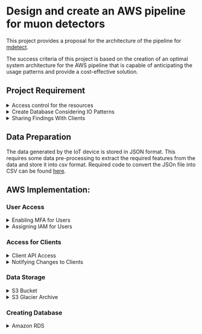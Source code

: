 
# Design and create an AWS pipeline for muon detectors

 This project provides a proposal for the architecture of the pipeline for [mdetect](https://mdetect.com.au/). 
 
 The success criteria of this project is based on the creation of an optimal system architecture for the AWS pipeline that is capable of anticipating the usage patterns and provide a cost-effective solution.

 
## Project Requirement 


<details>
<summary> Access control for the resources </summary>
<br>
The users of this project will require to verify through [Multi-Factor Authentication](https://aws.amazon.com/iam/features/mfa/) system before getting access to the resources. 

After successful login to the AWS management console, access to the resources will be determined by the predefined Identity Access Management [IAM](https://aws.amazon.com/iam/) roles.

</details>

<details>
<summary> Create Database Considering IO Patterns </summary>
<br>

- ***Storing sensor data generated in real-time***
The IoT devices are capable of generating data
 at a rate of 1KB/second. In order to process 
 this generated data, [Kinesis Data Streams](https://aws.amazon.com/kinesis/data-streams/) will
 be added to the AWS pipeline. The live data 
 stream will then be feed to [Kinesis Data Firehose](https://aws.amazon.com/kinesis/data-firehose/) 
 which will store the data to [S3](https://aws.amazon.com/s3/) buckets for
 storage. 
- ***Storing sensor data in batches*** 
Sensor data might be processed in batches after they have been retrieved from
 the deployed site. This means the pipeline needs to have the capability to 
 store data in batches. [Amazon Simple Storage Service (S3)]((https://aws.amazon.com/s3/)) will be used to store the 
 sensor data. Moreover, this service will be the default storage option for storing the input and output data.  

- ***Database containing information about the sensors***
The deployment status of the IoT sensors is required to be stored in a database that could be accessed and updated accordingly. A SQL based database architecture will be used to store all the required information for the institution. [Amazon Relational Database Service (RDS)](https://aws.amazon.com/rds/) will be able to store this database. 




#### Sample Relational Database

  ![image](https://github.com/asif-rana-01/COS80028-S2-Asif-Rana-102866893/blob/main/ref_images/Database%20Schema.png)


</details>


<details>
<summary> Sharing Findings With Clients  </summary>
<br>

The predictions made by the machine learning algorithm will require to be shared with the clients. This requires an API through which the clients will have access to the documents which are needed to be shared. Amazon [API Gateway](https://aws.amazon.com/api-gateway/) can be used to share the contents required by the clients. Contents in S3 can be shared with the client through a [presigned URL](https://docs.aws.amazon.com/AmazonS3/latest/userguide/ShareObjectPreSignedURL.html). 

Moreover, based on certain scenarios, the clients might be required to be notified about certain findings regarding the predictions made by the machine learning model. The functionality of notifying the clients could be implemented by [Amazon Simple Service Notification (SSN)](https://aws.amazon.com/sns/). 
</details>

## Data Preparation
The data generated by the IoT device is stored in JSON format. This requires some data pre-processing to extract the required features from the data and store it into csv format.
Required code to convert the JSOn file into CSV can be found [here](https://github.com/asif-rana-01/COS80028-S2-Asif-Rana-102866893/blob/main/Conversion-%20JSON%20to%20CSV%20.ipynb).

## AWS Implementation: 

### User Access



<details>
<summary> Enabling MFA for Users </summary>

<br>
MFA is enabled for the root account by the following steps-

i)	Selecting My Security Credentials from the top corner drop down menu. 


![image](https://github.com/asif-rana-01/COS80028-S2-Asif-Rana-102866893/blob/main/ref_images/Screenshot_4.jpg)


![image](https://github.com/asif-rana-01/COS80028-S2-Asif-Rana-102866893/blob/main/ref_images/mfa-1.jpg)

![image](https://github.com/asif-rana-01/COS80028-S2-Asif-Rana-102866893/blob/main/ref_images/mfa-2.jpg)

 
ii)	Scan the QR code by using a virtual MFA application that supports the TOTP standard.
 
![image](https://github.com/asif-rana-01/COS80028-S2-Asif-Rana-102866893/blob/main/ref_images/mfa-3.jpg)
 
![image](https://github.com/asif-rana-01/COS80028-S2-Asif-Rana-102866893/blob/main/ref_images/mfa-4.png)
 
![image](https://github.com/asif-rana-01/COS80028-S2-Asif-Rana-102866893/blob/main/ref_images/Screenshot_5.jpg)

iii)	After placing the generated codes, the MFA device would be authenticated for the account.

![image](https://github.com/asif-rana-01/COS80028-S2-Asif-Rana-102866893/blob/main/ref_images/Screenshot_6.jpg)

</details>

<details>
<summary> Assigning IAM for Users </summary>
<br>
A user can be created by using the [IAM](https://aws.amazon.com/iam/) feature of AWS.

Steps for creating a user- 

![image](https://github.com/asif-rana-01/COS80028-S2-Asif-Rana-102866893/blob/main/ref_images/iam-1.jpg)

![image](https://github.com/asif-rana-01/COS80028-S2-Asif-Rana-102866893/blob/main/ref_images/iam-2.jpg)

Assigning a user name and credentials

![image](https://github.com/asif-rana-01/COS80028-S2-Asif-Rana-102866893/blob/main/ref_images/iam-3.jpg)

![image](https://github.com/asif-rana-01/COS80028-S2-Asif-Rana-102866893/blob/main/ref_images/iam-4.jpg)

Creating a user group for ease of managing the users

![image](https://github.com/asif-rana-01/COS80028-S2-Asif-Rana-102866893/blob/main/ref_images/iam-5.jpg)

Assigning the roles to the user according to business use
![image](https://github.com/asif-rana-01/COS80028-S2-Asif-Rana-102866893/blob/main/ref_images/iam-6.jpg)

User has been created
![image](https://github.com/asif-rana-01/COS80028-S2-Asif-Rana-102866893/blob/main/ref_images/iam-7.jpg)

![image](https://github.com/asif-rana-01/COS80028-S2-Asif-Rana-102866893/blob/main/ref_images/iam-8.jpg)

![image](https://github.com/asif-rana-01/COS80028-S2-Asif-Rana-102866893/blob/main/ref_images/iam-9.jpg)

</details>


### Access for Clients 

<details>
<summary> Client API Access </summary>
<br>


Whith the help of [presigned URL](https://docs.aws.amazon.com/AmazonS3/latest/userguide/ShareObjectPreSignedURL.html), the contents stored in s3 buckets can be shared with the clients for further analysis.

creating a signed URL for S3 content is as follows-

Using the AWS CLI console the directory of the object is passed along with the syntax for pre-signing a document

```bash
  aws s3 presign [s3 directory of the file]
``` 
![image](https://github.com/asif-rana-01/COS80028-S2-Asif-Rana-102866893/blob/main/ref_images/api-2.jpg)


After the above instruction is given, the CLI console return a link to the file which can then be shared with the client.
![image](https://github.com/asif-rana-01/COS80028-S2-Asif-Rana-102866893/blob/main/ref_images/api-3.jpg)

Demo: File accessed through presigned URL
![image](https://github.com/asif-rana-01/COS80028-S2-Asif-Rana-102866893/blob/main/ref_images/api-4.jpg)
</details>
<details>
<summary> Notifying Changes to Clients </summary>
<br>
The clients might be required to be notified based on certain changes predicted by the machine learning algorithm.
The notification can be made through an email which will notify the clients about the recent findings. Amazon SNS is an AWS service that is capable of notifying users through email; if certain changes are being made to the contents of a S3 bucket.
The steps of creating a SNS for a S3 bucket is as follows-


![image](https://drive.google.com/uc?export=view&id=116MPKdoIrBPNMuQCVimQVBpW98wsi9fX)

![image](https://drive.google.com/uc?export=view&id=11DNJGbeI5en5hdxBgvy1nFc_MouEew7L)

The policy of the SNS topic is needed to be changed to direct to the S3 bucket.
![image](https://drive.google.com/uc?export=view&id=11EoEc1mkcB7JdTXSy5IRikeCGsyWPhNq)

After the creation of the SNS topic, a subscription is needed to be created to enable communication with the client.
![image](https://drive.google.com/uc?export=view&id=11TNtF43ATZhPu3-eqtk8uoxDyzPkFNWV)

Email is being configured to be sent to the client to keep provide them with all the necessary updates. 
![image](https://drive.google.com/uc?export=view&id=11j0oNM1v8Q80RGwYWJkB2fYvZbbTCaZE)

The client needs to confirm the subscription.
![image](https://drive.google.com/uc?export=view&id=11yNj-bAMqRi7BydFUY2A_l7alM33_K93)

![image](https://drive.google.com/uc?export=view&id=11zEzNnEVURECcTYlfQ4I6FW9cxjU9QQW)

An event notifactaion is created to nofify the clint of any cahanges in the s3 bucket.
![image](https://drive.google.com/uc?export=view&id=121wSmsj81FaEm0PkxrfZRceM0MSGyq8h)

![image](https://drive.google.com/uc?export=view&id=125fd1HXtPZ8snPC9FhkrRi9V-4QV0ucn)

![image](https://drive.google.com/uc?export=view&id=12FlSsaU4HRtqZXCoIPtJq1HTlC367bjX)

![image](https://drive.google.com/uc?export=view&id=12GwxmvazoQ8trQkrYCWuXRPmtRQNChbc)

![image](https://drive.google.com/uc?export=view&id=12IU4mxLw6GULmeX0RKvv78mGNR7Y14Sr)

</details>

### Data Storage

<details>
<summary>S3 Bucket</summary>
<br>

As a primary data storage, a S3 bucket is being created-

![image](https://drive.google.com/uc?export=view&id=10eb2aO9F00dXZs_ikJaVCdQwjF2rOR-D)

![image](https://drive.google.com/uc?export=view&id=10eb9t7fsKEHkfhjlBHwEQbSRcsT31EUf)

![image](https://drive.google.com/uc?export=view&id=10fkTM3lx5nZYxaAn44Awl2liMp962QHr)
</details>

<details>
<summary>S3 Glacier Archive</summary>
<br>
S3 Glacier Archive enables storing infrequently accessed data in a cost efficient way.

Steps of configuring a S3 Glacier Archive is as follows-

![image](https://drive.google.com/uc?export=view&id=10uFTahwAHE5B0hSPa6t_6Tam6LaJce42)

![image](https://drive.google.com/uc?export=view&id=1111LGBQC3GO-SY6RS2QR-fLbtafVTO7I)

![image](https://drive.google.com/uc?export=view&id=1143jgU45qpZ2vWYlsCouIB20jqHXQY4y)

![image](https://drive.google.com/uc?export=view&id=114SIb0BsBijfxlReq74i2DwSFnKxmEJN)

![image](https://drive.google.com/uc?export=view&id=1167N5p9BoojF2mU0aBFFm2Vx3YJckOTi)
</details>

### Creating Database

<details>
<summary>Amazon RDS</summary>
<br>
Amazon RDS is being selected as the AWS service to create and host the database containing information about the sensors.

The steps are as follows-

![image](https://drive.google.com/uc?export=view&id=12LggCQknsBrmgLk9hqS-nL33vpI9aUFU)

![image](https://drive.google.com/uc?export=view&id=12ROWgLA5pjY7NrpfiLlE2iQTmTPbKTAL)


</details>





